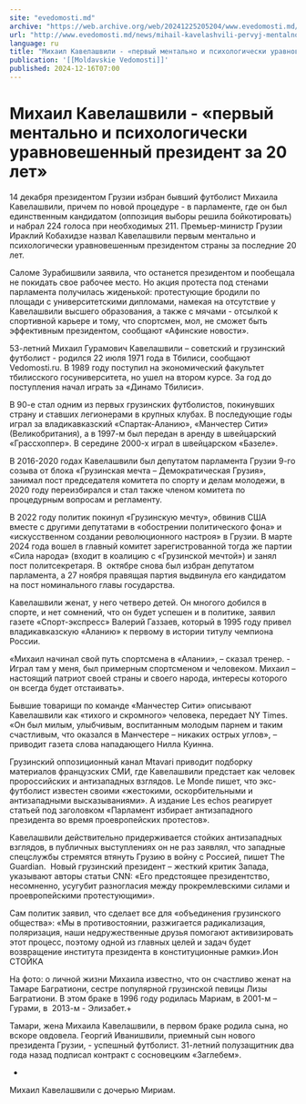 ```yaml
---
site: "evedomosti.md"
archive: "https://web.archive.org/web/20241225205204/www.evedomosti.md/news/mihail-kavelashvili-pervyj-mentalno-i-psihologicheski-uravno"
url: "http://www.evedomosti.md/news/mihail-kavelashvili-pervyj-mentalno-i-psihologicheski-uravno"
language: ru
title: "Михаил Кавелашвили - «первый ментально и психологически уравновешенный президент за 20 лет»"
publication: '[[Moldavskie Vedomosti]]'
published: 2024-12-16T07:00
---
```


# Михаил Кавелашвили - «первый ментально и психологически уравновешенный президент за 20 лет»

14 декабря президентом Грузии избран бывший футболист Михаила Кавелашвили, причем по новой процедуре - в парламенте, где он был единственным кандидатом (оппозиция выборы решила бойкотировать) и набрал 224 голоса при необходимых 211. Премьер-министр Грузии Ираклий Кобахидзе назвал Кавелашвили первым ментально и психологически уравновешенным президентом страны за последние 20 лет.

Саломе Зурабишвили заявила, что останется президентом и пообещала не покидать свое рабочее место. Но акция протеста под стенами парламента получилась жиденькой: протестующие бродили по площади с университетскими дипломами, намекая на отсутствие у Кавелашвили высшего образования, а также с мячами - отсылкой к спортивной карьере и тому, что спортсмен, мол, не сможет быть эффективным президентом, сообщают «Афинские новости».

53-летний Михаил Гурамович Кавелашвили – советский и грузинский футболист - родился 22 июля 1971 года в Тбилиси, сообщают Vedomosti.ru. В 1989 году поступил на экономический факультет тбилисского госуниверситета, но ушел на втором курсе. За год до поступления начал играть за «Динамо Тбилиси».

В 90-е стал одним из первых грузинских футболистов, покинувших страну и ставших легионерами в крупных клубах. В последующие годы играл за владикавказский «Спартак-Аланию», «Манчестер Сити» (Великобритания), а в 1997-м был передан в аренду в швейцарский «Грассхоппер». В середине 2000-х играл в швейцарском «Базеле».

В 2016-2020 годах Кавелашвили был депутатом парламента Грузии 9-го созыва от блока «Грузинская мечта – Демократическая Грузия», занимал пост председателя комитета по спорту и делам молодежи, в 2020 году переизбирался и стал также членом комитета по процедурным вопросам и регламенту.

В 2022 году политик покинул «Грузинскую мечту», обвинив США вместе с другими депутатами в «обострении политического фона» и «искусственном создании революционного настроя» в Грузии. В марте 2024 года вошел в главный комитет зарегистрованной тогда же партии «Сила народа» (входит в коалицию с «Грузинской мечтой») и занял пост политсекретаря. В  октябре снова был избран депутатом парламента, а 27 ноября правящая партия выдвинула его кандидатом на пост номинального главы государства.

Кавелашвили женат, у него четверо детей. Он многого добился в спорте, и нет сомнений, что он будет успешен и в политике, заявил газете «Спорт-экспресс» Валерий Газзаев, который в 1995 году привел владикавказскую «Аланию» к первому в истории титулу чемпиона России.

«Михаил начинал свой путь спортсмена в «Алании», – сказал тренер. - Играл там у меня, был примерным спортсменом и человеком. Михаил – настоящий патриот своей страны и своего народа, интересы которого он всегда будет отстаивать».

Бывшие товарищи по команде «Манчестер Сити» описывают Кавелашвили как «тихого и скромного» человека, передает NY Times. «Он был милым, улыбчивым, воспитанным молодым парнем и таким счастливым, что оказался в Манчестере – никаких острых углов», – приводит газета слова нападающего Нилла Куинна.

Грузинский оппозиционный канал Mtavari приводит подборку материалов французских СМИ, где Кавелашвили предстает как человек пророссийских и антизападных взглядов. Le Monde пишет, что экс-футболист известен своими «жестокими, оскорбительными и антизападными высказываниями». А издание Les echos реагирует статьей под заголовком «Парламент избирает антизападного президента во время проевропейских протестов».

Кавелашвили действительно придерживается стойких антизападных взглядов, в публичных выступлениях он не раз заявлял, что западные спецслужбы стремятся втянуть Грузию в войну с Россией, пишет The Guardian.  Новый грузинский президент – жесткий критик Запада, указывают авторы статьи CNN: «Его предстоящее президентство, несомненно, усугубит разногласия между прокремлевскими силами и проевропейскими протестующими».

Сам политик заявил, что сделает все для «объединения грузинского общества»: «Мы в противостоянии, разжигается радикализация, поляризация, наши недружественные друзья помогают активизировать этот процесс, поэтому одной из главных целей и задач будет возвращение института президента в конституционные рамки».Ион СТОЙКА

На фото: о личной жизни Михаила известно, что он счастливо женат на Тамаре Багратиони, сестре популярной грузинской певицы Лизы Багратиони. В этом браке в 1996 году родилась Мариам, в 2001-м – Гурами, в  2013-м - Элизабет.+

Тамари, жена Михаила Кавелашвили, в первом браке родила сына, но вскоре овдовела. Георгий Иванишвили, приемный сын нового президента Грузии, - успешный футболист. 31-летний полузащитник два года назад подписал контракт с сосновецким «Заглебем».

+

Михаил Кавелашвили с дочерью Мириам.